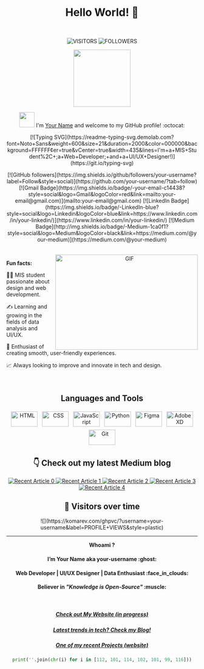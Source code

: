 <div align="center">
  <h1> Hello World! 👋 </h1>
  <br>
  <p>
    <img alt="VISITORS" src="https://komarev.com/ghpvc/?username=your-username&style=flat&labelColor=red&logo=github&label=PROFILE+VIEWS&color=971901"/>
    <img alt="FOLLOWERS" src="https://img.shields.io/github/followers/your-username?color=971901&logo=githubb&label=FOLLOWERS"/>
  </p>

  <img src="IMG/your-image.png" width="150">

  <p>
    <img src="https://media.giphy.com/media/WUlplcMpOCEmTGBtBW/giphy.gif" width="40"> 
    I'm <a href="https://www.linkedin.com/in/your-linkedin/">Your Name</a> and welcome to my GitHub profile! :octocat:
  </p>
  
  <p>
    [![Typing SVG](https://readme-typing-svg.demolab.com?font=Noto+Sans&weight=600&size=21&duration=2000&color=000000&background=FFFFFF&center=true&vCenter=true&width=435&lines=I'm+a+MIS+Student%2C+;a+Web+Developer;+and+a+UI/UX+Designer!)](https://git.io/typing-svg)
  </p>
  
  <p>
    [![GitHub followers](https://img.shields.io/github/followers/your-username?label=Follow&style=social)](https://github.com/your-username/?tab=follow)
    [![Gmail Badge](https://img.shields.io/badge/-your-email-c14438?style=social&logo=Gmail&logoColor=red&link=mailto:your-email@gmail.com)](mailto:your-email@gmail.com)
    [![LinkedIn Badge](https://img.shields.io/badge/-LinkedIn-blue?style=social&logo=Linkedin&logoColor=blue&link=https://www.linkedin.com/in/your-linkedin/)](https://www.linkedin.com/in/your-linkedin/)
    [![Medium Badge](http://img.shields.io/badge/-Medium-1ca0f1?style=social&logo=Medium&logoColor=black&link=https://medium.com/@your-medium)](https://medium.com/@your-medium)
  </p>
  
  <br>
  
  <img align="right" height="250" width="375" alt="GIF" src="IMG/quote.gif" />
</div>

**Fun facts:**

👩‍🎓 MIS student passionate about design and web development.

✍️ Learning and growing in the fields of data analysis and UI/UX.

🤔 Enthusiast of creating smooth, user-friendly experiences.

📈 Always looking to improve and innovate in tech and design.

<br>

<div align="center">
  <h2>Languages and Tools</h2>
  <div>
    <img title="HTML" alt="HTML" src="assets/html.svg" width="70" height="40" style="vertical-align:down; margin:4px"/>
    <img title="CSS" alt="CSS" src="assets/css.svg" width="70" height="40" style="vertical-align:down; margin:4px"/>
    <img title="JavaScript" alt="JavaScript" src="assets/javascript.svg" width="70" height="40" style="vertical-align:down; margin:4px"/>
    <img title="Python" alt="Python" src="assets/python.svg" width="70" height="40" style="vertical-align:down; margin:4px"/>
    <img title="Figma" alt="Figma" src="assets/figma.svg" width="70" height="40" style="vertical-align:down; margin:4px"/>
    <img title="Adobe XD" alt="Adobe XD" src="assets/adobe_xd.svg" width="70" height="40" style="vertical-align:down; margin:4px"/>
    <img title="Git" alt="Git" src="assets/git.svg" width="70" height="40" style="vertical-align:down; margin:4px"/>
  </div>

  <h2>👇 Check out my latest Medium blog</h2>
  <div>
    <a target="_blank" href="https://github-readme-medium-recent-article.vercel.app/medium/@your-medium/0">
      <img src="https://github-readme-medium-recent-article.vercel.app/medium/@your-medium/0" alt="Recent Article 0"> 
    </a>
    <a target="_blank" href="https://github-readme-medium-recent-article.vercel.app/medium/@your-medium/1">
      <img src="https://github-readme-medium-recent-article.vercel.app/medium/@your-medium/1" alt="Recent Article 1"> 
    </a>
    <a target="_blank" href="https://github-readme-medium-recent-article.vercel.app/medium/@your-medium/2">
      <img src="https://github-readme-medium-recent-article.vercel.app/medium/@your-medium/2" alt="Recent Article 2"> 
    </a>
    <a target="_blank" href="https://github-readme-medium-recent-article.vercel.app/medium/@your-medium/3">
      <img src="https://github-readme-medium-recent-article.vercel.app/medium/@your-medium/3" alt="Recent Article 3"> 
    </a>
    <a target="_blank" href="https://github-readme-medium-recent-article.vercel.app/medium/@your-medium/4">
      <img src="https://github-readme-medium-recent-article.vercel.app/medium/@your-medium/4" alt="Recent Article 4">
    </a>
  </div>
</div>

<div align="center">
  <h2>🌟 Visitors over time</h2>
  ![](https://komarev.com/ghpvc/?username=your-username&label=PROFILE+VIEWS&style=plastic)
</div>

<div align="center">
  <hr>
  <p>
    <b>Whoami ?</b>
    <br>
    <h4 align="center">I’m Your Name aka your-username :ghost:</h4>
    <h4 align="center">Web Developer | UI/UX Designer | Data Enthusiast :face_in_clouds:</h4>
    <h4 align="center">Believer in <b><i>"Knowledge is Open-Source"</i></b> :muscle:</h4>
    <br>
    <h5 align="center">
      <a href="https://your-website/">Check out My Website (in progress)</a>
    </h5>
    <h5 align="center">
      <a href="https://your-blog/">Latest trends in tech? Check my Blog!</a>
    </h5>
    <h5 align="center">
      <a href="https://your-project/">One of my recent Projects (website)</a>
    </h5>
  </p>

  ```python
  print(''.join(chr(i) for i in [112, 101, 114, 102, 101, 99, 116]))
